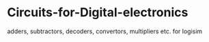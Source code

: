 # Circuits-for-Digital-electronics
adders, subtractors, decoders, convertors, multipliers etc. for logisim
